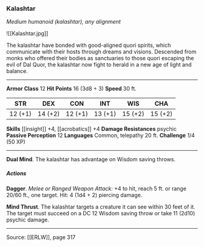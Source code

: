 ### Kalashtar
_Medium humanoid (kalashtar), any alignment_

![[Kalashtar.jpg]]

The kalashtar have bonded with good-aligned quori spirits, which communicate with their hosts through dreams and visions. Descended from monks who offered their bodies as sanctuaries to those quori escaping the evil of Dal Quor, the kalashtar now fight to herald in a new age of light and balance.





---

**Armor Class** 12
**Hit Points** 16 (3d8 + 3)
**Speed** 30 ft.

| STR     | DEX     | CON     | INT     | WIS     | CHA     |
|---------|---------|---------|---------|---------|---------|
| 12 (+1) | 14 (+2) | 12 (+1) | 13 (+1) | 15 (+2) | 15 (+2) |

**Skills** [[insight]] +4, [[acrobatics]] +4
**Damage Resistances** psychic
**Passive Perception** 12
**Languages** Common, telepathy 20 ft.
**Challenge** 1/4 (50 XP)

---

**Dual Mind**. The kalashtar has advantage on Wisdom saving throws.

##### Actions
**Dagger**. _Melee or Ranged Weapon Attack:_ +4 to hit, reach 5 ft. or range 20/60 ft., one target. Hit: 4 (1d4 + 2) piercing damage.

**Mind Thrust**. The kalashtar targets a creature it can see within 30 feet of it. The target must succeed on a DC 12 Wisdom saving throw or take 11 (2d10) psychic damage.


---

Source: [[ERLW]], page 317